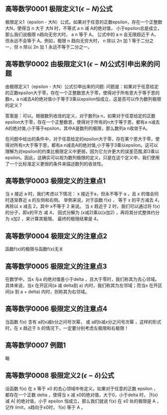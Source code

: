 ## 高等数学0001 极限定义1 $(\epsilon - N)$公式
极限定义1（epsilon - 大N）公式。如果对于任意的正数epsilon，存在一个正整数 大N，使得当 n 大于 大N 时，不等式 a n 减 A的绝对值， 小于epsilon总是成立，那么我们说极限 n趋向无穷大时， a n 等于 A。
公式中的 a n 会无限趋近于 A，但永远不会等于 A。例如，极限 n 趋向无穷大时， n 除以 2n 加 1 等于二分之一，但 n 除以 2n 加 1 永远不等于二分之一。

## 高等数学0002 由极限定义1  $(\epsilon - N)$公式引申出来的问题
由极限定义1（epsilon - 大N）公式引申出来的问题:
问题是：如果对于任意给定的正数epsilon大于零，存在一个正整数恩大于零，使得对于所有恩大于等于恩的数n，a n减去A的绝对值小于等于3乘以epsilon恒成立，这是否可以作为数列极限的定义？

答案是：可以。根据数列收敛的定义，对于数列a n，如果对于任意给定的正数epsilon大于零，存在一个正整数恩，使得对于所有的n大于等于恩，都有a n减去A的绝对值,小于等于epsilon，其中A是数列的极限，那么数列a n收敛于A。

在问题中给出的条件中，对于任意给定的epsilon大于零，存在某个恩大于零，使得对所有n大于等于恩，都有a n减去A的绝对值,小于等于3乘以epsilon。这可以理解为对epsilon的约束比极限定义中更弱，因为它允许更大的误差范围,即3乘以epsilon。因此，这确实可以视为数列极限的定义，只是在这个定义中，我们使用了一个比标准定义更弱的条件来描述数列的收敛性。

## 高等数学0003 极限定义的注意点1
当 x  接近 a  时，我们考虑以下情况： x  接近于a，但永不等于 a ，且 x  的值会同时逐渐靠近 a  的左侧和右侧。
举例来说，对于函数 f(x) ，  等于 x  的平方减去 4，再除以 x  减去 2，其中 x不等于 2 来说。
当 x  趋近于 2 时，我们可以通过将 f(x)  的分子，即x的平方 减 4，  因式分解为 (x减2)乘以(x加2) ，再将其分式整体约分为 x加2 ，来计算其极限。
最终的极限结果是 4。

## 高等数学0004 极限定义的注意点2
函数f(x)的极限与函数f(x)无关

## 高等数学0005 极限定义的注意点3
在数学中，当x  与a  的绝对值差小于delta ，且大于零时，我们称其为去心邻域。具体来说，当x  在开区间(a 减 delta到 a)  内时，我们称其为左邻域；而当x  在开区间(a 到 a + delta)  内时，则称其为右邻域。

## 高等数学0006 极限定义的注意点4
当函数 f(x)  含有 a的x减b分之问号次幂， 或 a的b减x分之问号次幂 ，这样的形式时，在 x 趋近于 b  的情况下，一定要分别考虑左极限和右极限！

## 高等数学0007 例题1
略

## 高等数学0008 极限定义2 $(\epsilon - \delta )$公式
设函数 f(x) 在 x 等于 x0 的去心领域中有定义。如果对于任意的正数 epsilon ，都存在一个正数 delta ，使得当 x 减 x0的绝对值，大于0，小于delta 时， |f(x) 减 A| 的绝对值，小于 epsilon 恒成立，那么我们就说 f(x) 在 x0 处的极限是 A ，记作 limit，x趋向于x0时， f(x) 等于 A 。